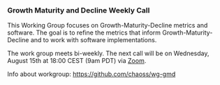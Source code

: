 ### Growth Maturity and Decline Weekly Call

This Working Group focuses on Growth-Maturity-Decline metrics and software. The goal is to refine the metrics that inform Growth-Maturity-Decline and to work with software implementations.

The work group meets bi-weekly. The next call will be on Wednesday, August 15th at 18:00 CEST (9am PDT) via [Zoom](https://unomaha.zoom.us/j/720431288).

Info about workgroup: https://github.com/chaoss/wg-gmd
